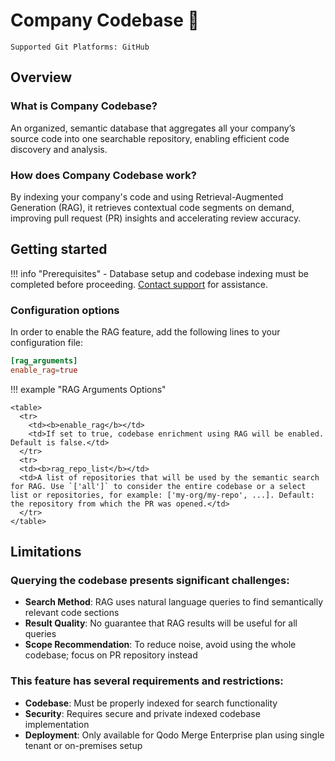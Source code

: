# Company Codebase 💎
`Supported Git Platforms: GitHub`


## Overview

### What is Company Codebase?

An organized, semantic database that aggregates all your company’s source code into one searchable repository, enabling efficient code discovery and analysis.

### How does Company Codebase work?

By indexing your company's code and using Retrieval-Augmented Generation (RAG), it retrieves contextual code segments on demand, improving pull request (PR) insights and accelerating review accuracy.


## Getting started

!!! info "Prerequisites"
    - Database setup and codebase indexing must be completed before proceeding. [Contact support](https://www.qodo.ai/contact/) for assistance.

### Configuration options

In order to enable the RAG feature, add the following lines to your configuration file:
``` toml
[rag_arguments]
enable_rag=true 
```

!!! example "RAG Arguments Options"

    <table>
      <tr>
        <td><b>enable_rag</b></td>
        <td>If set to true, codebase enrichment using RAG will be enabled. Default is false.</td>
      </tr>
      <tr>
      <td><b>rag_repo_list</b></td>
      <td>A list of repositories that will be used by the semantic search for RAG. Use `['all']` to consider the entire codebase or a select list or repositories, for example: ['my-org/my-repo', ...]. Default: the repository from which the PR was opened.</td>
      </tr>
    </table>


## Limitations

### Querying the codebase presents significant challenges:
- **Search Method**: RAG uses natural language queries to find semantically relevant code sections
- **Result Quality**: No guarantee that RAG results will be useful for all queries
- **Scope Recommendation**: To reduce noise, avoid using the whole codebase; focus on PR repository instead

### This feature has several requirements and restrictions:
- **Codebase**: Must be properly indexed for search functionality
- **Security**: Requires secure and private indexed codebase implementation
- **Deployment**: Only available for Qodo Merge Enterprise plan using single tenant or on-premises setup

